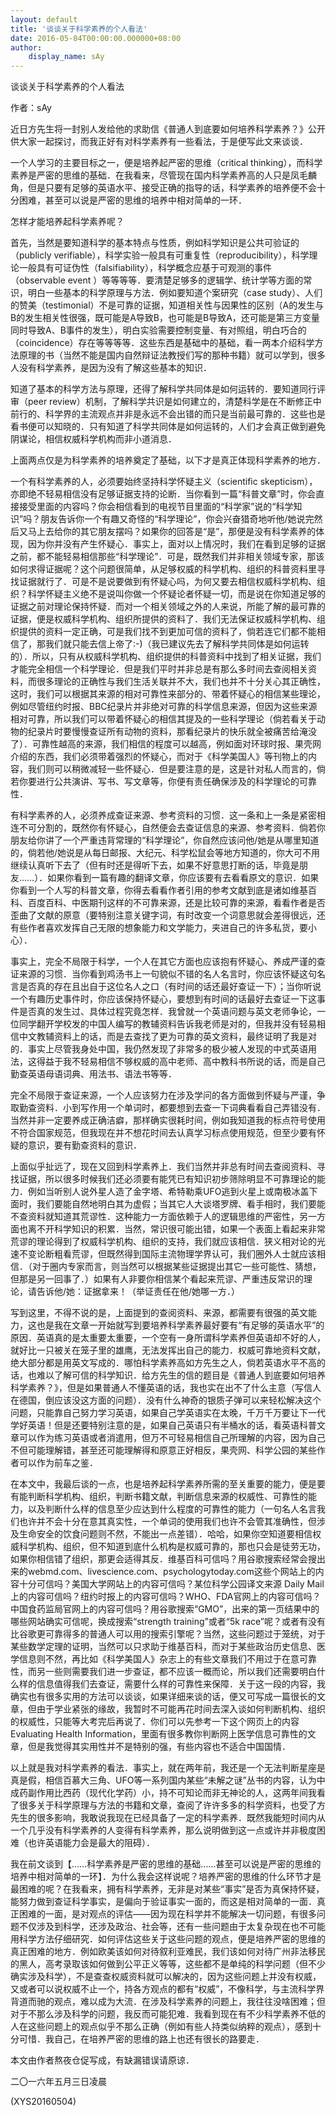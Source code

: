```yaml
---
layout: default
title: '谈谈关于科学素养的个人看法'
date: 2016-05-04T00:00:00.000000+08:00
author:
    display_name: sAy
---
```


谈谈关于科学素养的个人看法

作者：sAy

近日方先生将一封别人发给他的求助信《普通人到底要如何培养科学素养？》公开供大家一起探讨，而我正好有对科学素养有一些看法，于是便写此文来谈谈．

一个人学习的主要目标之一，便是培养起严密的思维（critical thinking），而科学素养是严密的思维的基础．在我看来，尽管现在国内科学素养高的人只是凤毛麟角，但是只要有足够的英语水平、接受正确的指导的话，科学素养的培养便不会十分困难，甚至可以说是严密的思维的培养中相对简单的一环．

怎样才能培养起科学素养呢？

首先，当然是要知道科学的基本特点与性质，例如科学知识是公共可验证的（publicly verifiable），科学实验一般具有可重复性（reproducibility），科学理论一般具有可证伪性（falsifiability），科学概念应基于可观测的事件（observable event ）等等等等．要清楚足够多的逻辑学、统计学等方面的常识，明白一些基本的科学原理与方法．例如要知道个案研究（case study）、人们的赞美（testimonial）不是可靠的证据，知道相关性与因果性的区别（A的发生与B的发生相关性很强，既可能是A导致B，也可能是B导致A，还可能是第三方变量同时导致A、B事件的发生），明白实验需要控制变量、有对照组，明白巧合的（coincidence）存在等等等等．这些东西是基础中的基础，看一两本介绍科学方法原理的书（当然不能是国内自然辩证法教授们写的那种书籍）就可以学到，很多人没有科学素养，是因为没有了解这些基本的知识．

知道了基本的科学方法与原理，还得了解科学共同体是如何运转的．要知道同行评审（peer review）机制，了解科学共识是如何建立的，清楚科学是在不断修正中前行的、科学界的主流观点并非是永远不会出错的而只是当前最可靠的．这些也是看书便可以知晓的．只有知道了科学共同体是如何运转的，人们才会真正做到避免阴谋论，相信权威科学机构而非小道消息．

上面两点仅是为科学素养的培养奠定了基础，以下才是真正体现科学素养的地方．

一个有科学素养的人，必须要始终坚持科学怀疑主义（scientific skepticism），亦即绝不轻易相信没有足够证据支持的论断．当你看到一篇“科普文章”时，你会直接接受里面的内容吗？你会相信看到的电视节目里面的“科学家”说的“科学知识”吗？朋友告诉你一个有趣又奇怪的“科学理论”，你会兴奋猎奇地听他/她说完然后又马上去给你的其它朋友摆吗？如果你的回答是“是”，那便是没有科学素养的体现，因为你并没有产生怀疑心．事实上，面对以上情况时，我们在看到足够的证据之前，都不能轻易相信那些“科学理论”．可是，既然我们并非相关领域专家，那该如何求得证据呢？这个问题很简单，从足够权威的科学机构、组织的科普资料里寻找证据就行了．可是不是说要做到有怀疑心吗，为何又要去相信权威科学机构、组织？科学怀疑主义绝不是说叫你做一个怀疑论者怀疑一切，而是说在你知道足够的证据之前对理论保持怀疑．而对一个相关领域之外的人来说，所能了解的最可靠的证据，便是权威科学机构、组织所提供的资料了．我们无法保证权威科学机构、组织提供的资料一定正确，可是我们找不到更加可信的资料了，倘若连它们都不能相信了，那我们就只能去信上帝了:-)（我已建议先去了解科学共同体是如何运转的）．所以，只有从权威科学机构、组织提供的科普资料中找到了相关证据，我们才能完全相信一个科学理论．但是我们平时并非总是有那么多时间去查阅相关资料，而很多理论的正确性与我们生活关联并不大，我们也并不十分关心其正确性，这时，我们可以根据其来源的相对可靠性来部分的、带着怀疑心的相信某些理论，例如尽管纽约时报、BBC纪录片并非绝对可靠的科学信息来源，但因为这些来源相对可靠，所以我们可以带着怀疑心的相信其提及的一些科学理论（倘若看关于动物的纪录片时要慢慢查证所有动物的资料，那看纪录片的快乐就全被痛苦给淹没了）．可靠性越高的来源，我们相信的程度可以越高，例如面对环球时报、果壳网介绍的东西，我们必须带着强烈的怀疑心，而对于《科学美国人》等刊物上的内容，我们则可以稍微减轻一些怀疑心．但是要注意的是，这是针对私人而言的，倘若你要进行公共演讲、写书、写文章等，你便有责任确保涉及的科学理论的可靠性．

有科学素养的人，必须养成查证来源、参考资料的习惯．这一条和上一条是紧密相连不可分割的，既然你有怀疑心，自然便会去查证信息的来源、参考资料．倘若你朋友给你讲了一个严重违背常理的“科学理论”，你自然应该问他/她是从哪里知道的，倘若他/她说是从每日邮报、大纪元、科学松鼠会等地方知道的，你大可不用继续认真听下去了（但有时还是得听下去，如果不好意思打断的话，毕竟是朋友……）．如果你看到一篇有趣的翻译文章，你应该要有去看看原文的意识．如果你看到一个人写的科普文章，你得去看看作者引用的参考文献到底是诸如维基百科、百度百科、中医期刊这样的不可靠来源，还是比较可靠的来源，看看作者是否歪曲了文献的原意（要特别注意关键字词，有时改变一个词意思就会差得很远，还有些作者喜欢发挥自己无限的想象能力和文学能力，夹进自己的许多私货，要小心）．

事实上，完全不局限于科学，一个人在其它方面也应该抱有怀疑心、养成严谨的查证来源的习惯．当你看到鸡汤书上一句貌似不错的名人名言时，你应该怀疑这句名言是否真的存在且出自于这位名人之口（有时间的话还最好查证一下）；当你听说一个有趣历史事件时，你应该保持怀疑心，要想到有时间的话最好去查证一下这事件是否真的发生过、具体过程究竟怎样．我曾就一个英语问题与英文老师争论，一位同学翻开学校发的中国人编写的教辅资料告诉我老师是对的，但我并没有轻易相信中文教辅资料上的话，而是去查找了更为可靠的英文资料，最终证明了我是对的．事实上尽管我身处中国，我仍然发现了非常多的极少被人发现的中式英语用法，这得益于我不轻易相信不够权威的高中老师、高中教科书所说的话，而是自己勤查英语母语词典、用法书、语法书等等．

完全不局限于查证来源，一个人应该努力在涉及学问的各方面做到怀疑与严谨，争取勤查资料．小到写作用一个单词时，都要想到去查一下词典看看自己弄错没有．当然并非一定要养成正确洁癖，那样确实很耗时间，例如我知道我的标点符号使用不符合国家规范，但我现在并不想花时间去认真学习标点使用规范，但至少要有怀疑的意识，要有勤查资料的意识．

上面似乎扯远了，现在又回到科学素养上．我们当然并非总有时间去查阅资料、寻找证据，所以很多时候我们还必须要有能凭已有知识初步筛除明显不可靠理论的能力．例如当听别人说外星人造了金字塔、希特勒乘UFO逃到火星上或南极冰盖下面时，我们要能自然地明白其为虚假；当其它人大谈塔罗牌、看手相时，我们要能不查资料就知道其荒谬性．这种能力一方面依赖于人的逻辑思维的严密性，另一方面也离不开科学知识的积累．当然，常识很可能出错，如果一个表面上看起来非常荒谬的理论得到了权威科学机构、组织的支持，我们就应该相信．狭义相对论的光速不变论断粗看荒谬，但既然得到国际主流物理学界认可，我们圈外人士就应该相信．（对于圈内专家而言，则当然可以根据某些证据提出其它一些可能性、猜想，但那是另一回事了．）如果有人非要你相信某个看起来荒谬、严重违反常识的理论，请告诉他/她：证据拿来！（举证责任在他/她哪一方．）

写到这里，不得不说的是，上面提到的查阅资料、来源，都需要有很强的英文能力，这也是我在文章一开始就写到要培养科学素养最好要有“有足够的英语水平”的原因．英语真的是太重要太重要，一个空有一身所谓科学素养但英语却不好的人，就好比一只被关在笼子里的雄鹰，无法发挥出自己的能力．权威可靠地资料文献，绝大部分都是用英文写成的．哪怕科学素养高如方先生之人，倘若英语水平不高的话，也难以了解可信的科学知识．给方先生的信的题目是《普通人到底要如何培养科学素养？》，但是如果普通人不懂英语的话，我也实在出不了什么主意（写信人在德国，倒应该没这方面的问题）．没有什么神奇的银质子弹可以来轻松解决这个问题，只能靠自己努力学习英语，如果自己学英语实在太晚，千万千万要让下一代学好英语！但是还要特别注意的是，如果自己英语只有半桶水的话，看英语科普文章可以作为练习英语或者消遣用，但万不可轻易相信自己所理解的内容，因为自己不但可能理解错，甚至还可能理解得和原意正好相反，果壳网、科学公园的某些作者可以作为前车之鉴．

在本文中，我最后谈的一点，也是培养起科学素养所需的至关重要的能力，便是要有能判断科学机构、组织，判断书籍文献，判断信息来源的权威性、可靠性的能力，以及判断什么样的信息至少应达到什么程度的可靠性的能力（一句名人名言我们也许并不会十分在意其真实性，一个单词的使用我们也许不会管其准确性，但涉及生命安全的饮食问题则不然，不能出一点差错）．哈哈，如果你空知道要相信权威科学机构、组织，但不知道到底什么机构是权威可靠的，那也只会是徒劳无功，如果你相信错了组织，那更会适得其反．维基百科可信吗？用谷歌搜索经常会搜出来的webmd.com、livescience.com、psychologytoday.com这些个网站上的内容十分可信吗？美国大学网站上的内容可信吗？某位科学公园译文来源 Daily Mail 上的内容可信吗？纽约时报上的内容可信吗？WHO、FDA官网上的内容可信吗？中国食药监局官网上的内容可信吗？用谷歌搜索“GMO”，出来的第一页结果中的哪些网站确实可信呢，换成搜索“strength training”或者“5k race”呢？或者有没有比谷歌更可靠得多的普通人可以用的搜索引擎呢？当然，这些问题过于笼统，对于某些数学定理的证明，当然可以只求助于维基百科，而对于某些政治历史信息、医学信息则不然，再比如《科学美国人》杂志上的有些文章我们不用过于在意可靠性，而另一些则需要我们进一步查证，都不应该一概而论，所以我们还需要明白什么样的信息值得我们去查证，需要什么样的可靠性来保障．关于这一段的内容，我确实也有很多实用的方法可以谈谈，如果详细来谈的话，便又可写成一篇很长的文章，但由于学业紧张的缘故，我暂时不可能再花时间去深入谈如何判断机构、组织的权威性，只能等大考完后再说了．你们可以先参考一下这个网页上的内容Evaluating Health Information，里面有很多教你判断网上医学信息可靠性的文章，但是我觉得其实用性并不是特别的强，有些内容也不适合中国国情．

以上就是我对科学素养的看法．事实上，就在两年前，我还是一个无法判断星座是真是假，相信百慕大三角、UFO等一系列国内某些“未解之谜”丛书的内容，认为中成药副作用比西药（现代化学药）小，持不可知论而非无神论的人，这两年间我看了很多关于科学原理与方法的书籍和文章，查阅了许许多多的科学资料，也受了方先生的很多影响，我敢说我现在已经具备了一定的科学素养．既然我能短时间内从一个几乎没有科学素养的人变得有科学素养，那么说明做到这一点或许并非极度困难（也许英语能力会是最大的阻碍）．

我在前文谈到【……科学素养是严密的思维的基础……甚至可以说是严密的思维的培养中相对简单的一环】．为什么我会这样说呢？培养严密的思维的什么环节才是最困难的呢？在我看来，拥有科学素养，无非是对某些“事实”是否为真保持怀疑，能努力做到查证科学事实，是偏向于验证事实一面的，而这是相对简单的一面．真正困难的一面，是对观点的评估——因为现在科学并不能解决一切问题，有很多问题不仅涉及到科学，还涉及政治、社会等，还有一些问题由于太复杂现在也不可能用科学方法仔细研究．如何评估这些关于这些问题的观点，便是培养严密的思维的真正困难的地方．例如欧美该如何对待叙利亚难民，我们该如何对待广州非法移民的黑人，高考录取该如何做到公平正义等等，这些都不是单纯的科学问题（但不少确实涉及科学），不是查查权威资料就可以解决的，因为这些问题上并没有权威，又或者可以说权威不止一个，持各方观点的都有“权威”，不像科学，与主流科学界背道而驰的观点，难以成为大流．在涉及科学素养的问题上，我往往没啥困难；但对于不那么涉及科学的问题，我反而可能犯难．我看到现在有不少科学素养不低的人在这些问题上的观点似乎不那么正确（例如有些人持类似纳粹的观点），感到十分可惜．我自己，在培养严密的思维的路上也还有很长的路要走．

本文由作者熬夜仓促写成，有缺漏错误请原谅．

二〇一六年五月三日凌晨

(XYS20160504)

